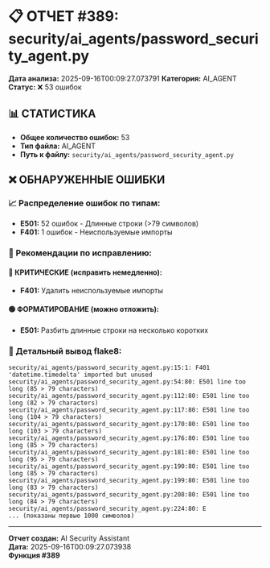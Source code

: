 # 📋 ОТЧЕТ #389: security/ai_agents/password_security_agent.py

**Дата анализа:** 2025-09-16T00:09:27.073791
**Категория:** AI_AGENT
**Статус:** ❌ 53 ошибок

## 📊 СТАТИСТИКА

- **Общее количество ошибок:** 53
- **Тип файла:** AI_AGENT
- **Путь к файлу:** `security/ai_agents/password_security_agent.py`

## ❌ ОБНАРУЖЕННЫЕ ОШИБКИ

### 📈 Распределение ошибок по типам:

- **E501:** 52 ошибок - Длинные строки (>79 символов)
- **F401:** 1 ошибок - Неиспользуемые импорты

### 🎯 Рекомендации по исправлению:

#### 🔴 КРИТИЧЕСКИЕ (исправить немедленно):
- **F401:** Удалить неиспользуемые импорты

#### 🟢 ФОРМАТИРОВАНИЕ (можно отложить):
- **E501:** Разбить длинные строки на несколько коротких

### 📝 Детальный вывод flake8:

```
security/ai_agents/password_security_agent.py:15:1: F401 'datetime.timedelta' imported but unused
security/ai_agents/password_security_agent.py:54:80: E501 line too long (85 > 79 characters)
security/ai_agents/password_security_agent.py:112:80: E501 line too long (82 > 79 characters)
security/ai_agents/password_security_agent.py:117:80: E501 line too long (104 > 79 characters)
security/ai_agents/password_security_agent.py:170:80: E501 line too long (103 > 79 characters)
security/ai_agents/password_security_agent.py:176:80: E501 line too long (85 > 79 characters)
security/ai_agents/password_security_agent.py:181:80: E501 line too long (95 > 79 characters)
security/ai_agents/password_security_agent.py:190:80: E501 line too long (85 > 79 characters)
security/ai_agents/password_security_agent.py:199:80: E501 line too long (83 > 79 characters)
security/ai_agents/password_security_agent.py:208:80: E501 line too long (84 > 79 characters)
security/ai_agents/password_security_agent.py:224:80: E
... (показаны первые 1000 символов)
```

---
**Отчет создан:** AI Security Assistant  
**Дата:** 2025-09-16T00:09:27.073938  
**Функция #389**
